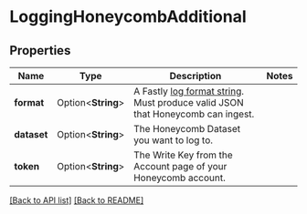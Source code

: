 # LoggingHoneycombAdditional

## Properties

Name | Type | Description | Notes
------------ | ------------- | ------------- | -------------
**format** | Option<**String**> | A Fastly [log format string](https://docs.fastly.com/en/guides/custom-log-formats). Must produce valid JSON that Honeycomb can ingest. | 
**dataset** | Option<**String**> | The Honeycomb Dataset you want to log to. | 
**token** | Option<**String**> | The Write Key from the Account page of your Honeycomb account. | 

[[Back to API list]](../README.md#documentation-for-api-endpoints) [[Back to README]](../README.md)


